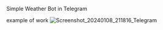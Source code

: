 Simple Weather Bot in Telegram

example of work
![Screenshot_20240108_211816_Telegram](https://github.com/lykovichka/WeatherBot/assets/101267255/d24076e0-ef41-4b85-b8d4-8f3aca680d9e)

